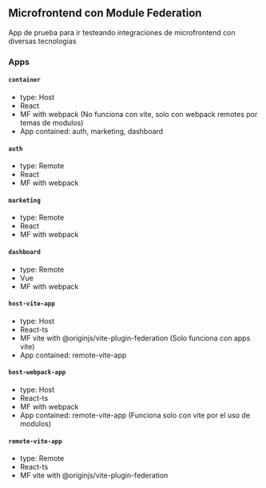 ## Microfrontend con Module Federation

App de prueba para ir testeando integraciones de microfrontend con diversas tecnologias

### Apps

#### `container`

- type: Host
- React
- MF with webpack (No funciona con vite, solo con webpack remotes por temas de modulos)
- App contained: auth, marketing, dashboard

#### `auth`

- type: Remote
- React
- MF with webpack

#### `marketing`

- type: Remote
- React
- MF with webpack

#### `dashboard`

- type: Remote
- Vue
- MF with webpack

#### `host-vite-app`

- type: Host
- React-ts
- MF vite with @originjs/vite-plugin-federation (Solo funciona con apps vite)
- App contained: remote-vite-app

#### `host-webpack-app`

- type: Host
- React-ts
- MF with webpack
- App contained: remote-vite-app (Funciona solo con vite por el uso de modulos)

#### `remote-vite-app`

- type: Remote
- React-ts
- MF vite with @originjs/vite-plugin-federation

